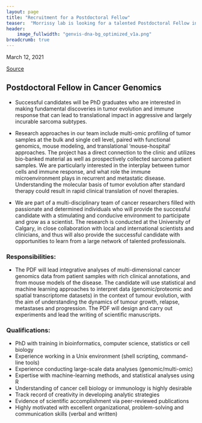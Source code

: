 ```yaml
---
layout: page
title: "Recruitment for a Postdoctoral Fellow"
teaser:  "Morrissy lab is looking for a talented Postdoctoral Fellow in Cancer Genomics"
header:
    image_fullwidth: "genvis-dna-bg_optimized_v1a.png"
breadcrumb: true
---
```

March 12, 2021

[Source](https://bioinformatics.ca/job-postings/3d139380-8344-11eb-9c11-c9a3e2e780ad/#/?&order=desc)

## Postdoctoral Fellow in Cancer Genomics

  * Successful candidates will be PhD graduates who are interested in making fundamental discoveries in tumor evolution and immune response that can lead to translational impact in aggressive and largely incurable sarcoma subtypes.

  * Research approaches in our team include multi-omic profiling of tumor samples at the bulk and single cell level, paired with functional genomics, mouse modeling, and translational ‘mouse-hospital’ approaches. The project has a direct connection to the clinic and utilizes bio-banked material as well as prospectively collected sarcoma patient samples. We are particularly interested in the interplay between tumor cells and immune response, and what role the immune microenvironment plays in recurrent and metastatic disease. Understanding the molecular basis of tumor evolution after standard therapy could result in rapid clinical translation of novel therapies.

  * We are part of a multi-disciplinary team of cancer researchers filled with passionate and determined individuals who will provide the successful candidate with a stimulating and conducive environment to participate and grow as a scientist. The research is conducted at the University of Calgary, in close collaboration with local and international scientists and clinicians, and thus will also provide the successful candidate with opportunities to learn from a large network of talented professionals.


### Responsibilities:

  * The PDF will lead integrative analyses of multi-dimensional cancer genomics data from patient samples with rich clinical annotations, and from mouse models of the disease. The candidate will use statistical and machine learning approaches to interpret data (genomic/proteomic and spatial transcriptome datasets) in the context of tumour evolution, with the aim of understanding the dynamics of tumour growth, relapse, metastases and progression. The PDF will design and carry out experiments and lead the writing of scientific manuscripts.


### Qualifications:

  * PhD with training in bioinformatics, computer science, statistics or cell biology
  * Experience working in a Unix environment (shell scripting, command-line tools)
  * Experience conducting large-scale data analyses (genomic/multi-omic)
  * Expertise with machine-learning methods, and statistical analyses using R
  * Understanding of cancer cell biology or immunology is highly desirable
  * Track record of creativity in developing analytic strategies
  * Evidence of scientific accomplishment via peer-reviewed publications
  * Highly motivated with excellent organizational, problem-solving and communication skills (verbal and written)


